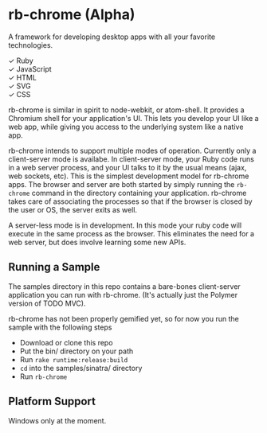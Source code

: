rb-chrome (Alpha)
=================

A framework for developing desktop apps with all your favorite technologies.

&#x2713; Ruby <br/>
&#x2713; JavaScript <br/>
&#x2713; HTML <br/>
&#x2713; SVG <br/>
&#x2713; CSS <br/>

rb-chrome is similar in spirit to node-webkit, or atom-shell. It provides a Chromium shell for your
application's UI. This lets you develop your UI like a web app, while giving you access to the underlying
system like a native app.

rb-chrome intends to support multiple modes of operation. Currently only a client-server mode is
availabe. In client-server mode, your Ruby code runs in a web server process, and your UI
talks to it by the usual means (ajax, web sockets, etc). This is the simplest development model
for rb-chrome apps. The browser and server are both started by simply running the `rb-chrome` command
in the directory containing your application. rb-chrome takes care of associating the processes so
that if the browser is closed by the user or OS, the server exits as well.

A server-less mode is in development. In this mode your ruby code will execute in the same process as
the browser. This eliminates the need for a web server, but does involve learning some new APIs.

Running a Sample
----------------

The samples directory in this repo contains a bare-bones client-server application you can run with rb-chrome.
(It's actually just the Polymer version of TODO MVC).

rb-chrome has not been properly gemified yet, so for now you run the sample with the following steps

- Download or clone this repo
- Put the bin/ directory on your path
- Run `rake runtime:release:build`
- `cd` into the samples/sinatra/ directory
- Run `rb-chrome`

Platform Support
----------------

Windows only at the moment.
